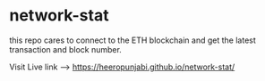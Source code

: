 # network-stat
this repo cares to connect to the ETH blockchain and get the latest transaction and block number. 

Visit Live link --> 
https://heeropunjabi.github.io/network-stat/

